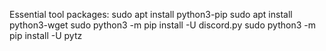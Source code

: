 Essential tool packages:
sudo apt install python3-pip
sudo apt install python3-wget
sudo python3 -m pip install -U discord.py
sudo python3 -m pip install -U pytz
